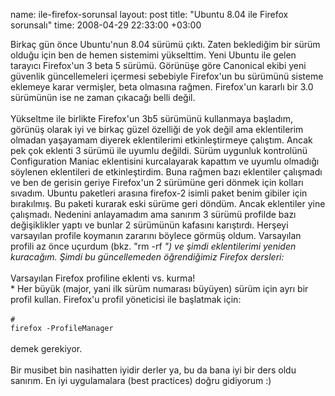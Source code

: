 name: ile-firefox-sorunsal
layout: post
title: "Ubuntu 8.04 ile Firefox sorunsalı"
time: 2008-04-29 22:33:00 +03:00

Birkaç gün önce Ubuntu'nun 8.04 sürümü çıktı. Zaten beklediğim bir sürüm olduğu için ben de hemen sistemimi yükselttim. Yeni Ubuntu ile gelen tarayıcı Firefox'un 3 beta 5 sürümü. Görünüşe göre Canonical ekibi yeni güvenlik güncellemeleri içermesi sebebiyle Firefox'un bu sürümünü sisteme eklemeye karar vermişler, beta olmasına rağmen. Firefox'un kararlı bir 3.0 sürümünün ise ne zaman çıkacağı belli değil. <br /><br />Yükseltme ile birlikte Firefox'un 3b5 sürümünü kullanmaya başladım, görünüş olarak iyi ve birkaç güzel özelliği de yok değil ama eklentilerim olmadan yaşayamam diyerek eklentilerimi etkinleştirmeye çalıştım. Ancak pek çok eklenti 3 sürümü ile uyumlu değildi. Sürüm uygunluk kontrolünü Configuration Maniac eklentisini kurcalayarak kapattım ve uyumlu olmadığı söylenen eklentileri de etkinleştirdim. Buna rağmen bazı eklentiler çalışmadı ve ben de gerisin geriye Firefox'un 2 sürümüne geri dönmek için kolları sıvadım. Ubuntu paketleri arasına firefox-2 isimli paket benim gibiler için bırakılmış. Bu paketi kurarak eski sürüme geri döndüm. Ancak eklentiler yine çalışmadı. Nedenini anlayamadım ama sanırım 3 sürümü profilde bazı değişiklikler yaptı ve bunlar 2 sürümünün kafasını karıştırdı. Herşeyi varsayılan profile koymanın zararını böylece görmüş oldum. Varsayılan profili az önce uçurdum (bkz. "rm -rf *") ve şimdi eklentilerimi yeniden kuracağım. Şimdi bu güncellemeden öğrendiğimiz Firefox dersleri:<br /><br />* Varsayılan Firefox profiline eklenti vs. kurma!<br />* Her büyük (major, yani ilk sürüm numarası büyüyen) sürüm için ayrı bir profil kullan. Firefox'u profil yöneticisi ile başlatmak için: <br /><br /><code># firefox -ProfileManager</code><br /><br />demek gerekiyor.<br /><br />Bir musibet bin nasihatten iyidir derler ya, bu da bana iyi bir ders oldu sanırım. En iyi uygulamalara (best practices) doğru gidiyorum :)
